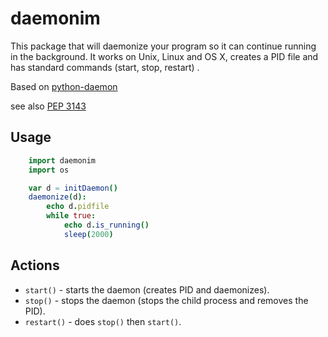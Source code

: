 # daemonim

This package that will daemonize your program so it can continue running in the background. It works on Unix, Linux and OS X, creates a PID file and has standard commands (start, stop, restart) .

Based on [python-daemon](https://github.com/serverdensity/python-daemon)

see also [PEP 3143](https://www.python.org/dev/peps/pep-3143/)

## Usage

```nim
    import daemonim
    import os

    var d = initDaemon()
    daemonize(d):
        echo d.pidfile
        while true:
            echo d.is_running()
            sleep(2000)
```

## Actions

- `start()` - starts the daemon (creates PID and daemonizes).
- `stop()` - stops the daemon (stops the child process and removes the PID).
- `restart()` - does `stop()` then `start()`.
